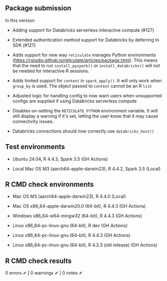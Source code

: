 ## Package submission

In this version:

* Adding support for Databricks serverless interactive compute (#127)

* Extended authentication method support for Databricks by deferring to SDK (#127)

* Adds support for new way `reticulate` manages Python environments
(https://rstudio.github.io/reticulate/articles/package.html). This means that 
the need to run `install_pyspark()` or `install_databricks()` will not be 
needed for interactive R sessions. 

* Adds limited support for `context` in `spark_apply()`. It will only work when
`group_by` is used. The object passed to `context` cannot be an R `list`

* Adjusted logic for handling config to now warn users when unsupported configs
are supplied if using Databricks serverless compute

* Disables un-setting the `RETICULATE_PYTHON` environment variable. It will
still display a warning if it's set, letting the user know that it may 
cause connectivity issues.

* Databricks connections should now correctly use `databricks_host()`

## Test environments

- Ubuntu 24.04, R 4.4.3, Spark 3.5 (GH Actions)

- Local Mac OS M3 (aarch64-apple-darwin23), R 4.4.2, Spark 3.5 (Local)

## R CMD check environments

- Mac OS M3 (aarch64-apple-darwin23), R 4.4.0 (Local)

- Mac OS x86_64-apple-darwin20.0 (64-bit), R 4.4.3 (GH Actions)
- Windows x86_64-w64-mingw32 (64-bit), R 4.4.3 (GH Actions)
- Linux x86_64-pc-linux-gnu (64-bit), R dev (GH Actions)
- Linux x86_64-pc-linux-gnu (64-bit), R 4.4.3 (GH Actions)
- Linux x86_64-pc-linux-gnu (64-bit), R 4.3.3 (old release) (GH Actions)

## R CMD check results

0 errors ✔ | 0 warnings ✔ | 0 notes ✔

